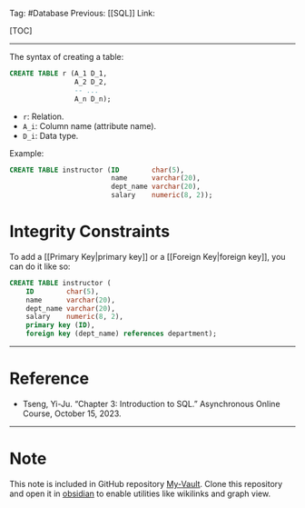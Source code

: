 Tag: #Database 
Previous: [[SQL]]
Link: 

[TOC]

---

The syntax of creating a table:

```sql
CREATE TABLE r (A_1 D_1,
			    A_2 D_2,
			    -- ...
			    A_n D_n);
```

- `r`: Relation.
- `A_i`: Column name (attribute name).
- `D_i`: Data type.

Example:

```sql
CREATE TABLE instructor (ID        char(5),
						 name      varchar(20),
						 dept_name varchar(20),
						 salary    numeric(8, 2));
```

# Integrity Constraints

To add a [[Primary Key|primary key]] or a [[Foreign Key|foreign key]], you can do it like so:

```sql
CREATE TABLE instructor (
	ID        char(5),
	name      varchar(20),
	dept_name varchar(20),
	salary    numeric(8, 2),
	primary key (ID),
	foreign key (dept_name) references department);
```

---

# Reference

- Tseng, Yi-Ju. “Chapter 3: Introduction to SQL.” Asynchronous Online Course, October 15, 2023.

---

# Note

This note is included in GitHub repository [My-Vault](https://github.com/LittleD3092/My-Vault.git). Clone this repository and open it in [obsidian](https://obsidian.md/) to enable utilities like wikilinks and graph view.